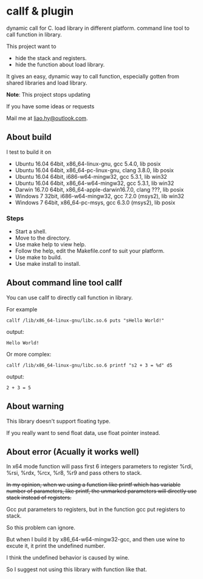 # callf & plugin

dynamic call for C.
load library in different platform.
command line tool to call function in library.

This project want to

* hide the stack and registers.
* hide the function about load library.

It gives an easy, dynamic way to call function, especially gotten from shared libraries and load library.

__Note__: This project stops updating

If you have some ideas or requests

Mail me at liao.hy@outlook.com.

## About build

I test to build it on

* Ubuntu 16.04 64bit, x86_64-linux-gnu, gcc 5.4.0, lib posix
* Ubuntu 16.04 64bit, x86_64-pc-linux-gnu, clang 3.8.0, lib posix
* Ubuntu 16.04 64bit, i686-w64-mingw32, gcc 5.3.1, lib win32
* Ubuntu 16.04 64bit, x86_64-w64-mingw32, gcc 5.3.1, lib win32
* Darwin 16.7.0 64bit, x86_64-apple-darwin16.7.0, clang ???, lib posix
* Windows 7 32bit, i686-w64-mingw32, gcc 7.2.0 (msys2), lib win32
* Windows 7 64bit, x86_64-pc-msys, gcc 6.3.0 (msys2), lib posix

### Steps

* Start a shell.
* Move to the directory.
* Use make help to view help.
* Follow the help, edit the Makefile.conf to suit your platform.
* Use make to build.
* Use make install to install.

## About command line tool callf

You can use callf to directly call function in library.

For example

```shell
callf /lib/x86_64-linux-gnu/libc.so.6 puts "sHello World!"
```

output:

```plain
Hello World!
```

Or more complex:

```shell
callf /lib/x86_64-linux-gnu/libc.so.6 printf "s2 + 3 = %d" d5
```

output:

```plain
2 + 3 = 5
```

## About warning

This library doesn't support floating type.

If you really want to send float data, use float pointer instead.

## About error (Acually it works well)

In x64 mode function will pass first 6 integers parameters to register %rdi, %rsi, %rdx, %rcx, %r8, %r9 and pass others to stack.

~~In my opinion, when we using a function like printf which has variable number of parameters, like printf, the unmarked parameters will directly use stack instead of registers.~~

Gcc put parameters to registers, but in the function gcc put registers to stack.

So this problem can ignore.

But when I build it by x86_64-w64-mingw32-gcc, and then use wine to excute it, it print the undefined number.

I think the undefined behavior is caused by wine.

So I suggest not using this library with function like that.